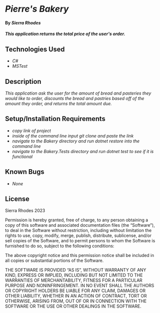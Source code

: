 # _Pierre's Bakery_

#### By _**Sierra Rhodes**_

#### _This application returns the total price of the user's order._

## Technologies Used

* _C#_
* _MSTest_

## Description

_This application ask the user for the amount of bread and pasteries they would like to order, discounts the bread and pastries based off of the amount they order, and returns the total amount due._

## Setup/Installation Requirements

* _copy link of project_
* _inside of the command line input git clone and paste the link_
* _navigate to the Bakery directory and run dotnet restore into the command line_
* _navigate to the Bakery.Tests directory and run dotnet test to see if it is functional_

## Known Bugs

* _None_


## License

Sierra Rhodes 2023

Permission is hereby granted, free of charge, to any person obtaining a copy of this software and associated documentation files (the “Software”), to deal in the Software without restriction, including without limitation the rights to use, copy, modify, merge, publish, distribute, sublicense, and/or sell copies of the Software, and to permit persons to whom the Software is furnished to do so, subject to the following conditions:

The above copyright notice and this permission notice shall be included in all copies or substantial portions of the Software.

THE SOFTWARE IS PROVIDED “AS IS”, WITHOUT WARRANTY OF ANY KIND, EXPRESS OR IMPLIED, INCLUDING BUT NOT LIMITED TO THE WARRANTIES OF MERCHANTABILITY, FITNESS FOR A PARTICULAR PURPOSE AND NONINFRINGEMENT. IN NO EVENT SHALL THE AUTHORS OR COPYRIGHT HOLDERS BE LIABLE FOR ANY CLAIM, DAMAGES OR OTHER LIABILITY, WHETHER IN AN ACTION OF CONTRACT, TORT OR OTHERWISE, ARISING FROM, OUT OF OR IN CONNECTION WITH THE SOFTWARE OR THE USE OR OTHER DEALINGS IN THE SOFTWARE.